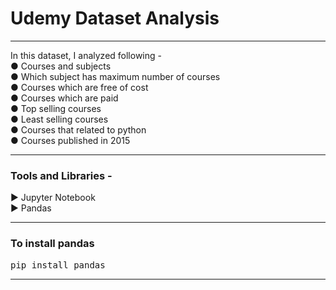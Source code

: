<h1>Udemy Dataset Analysis</h1><hr>
In this dataset, I analyzed following -<br>
● Courses and subjects<br>
● Which subject has maximum number of courses<br>
● Courses which are free of cost<br>
● Courses which are paid<br>
● Top selling courses<br>
● Least selling courses<br>
● Courses that related to python<br>
● Courses published in 2015<hr>
<h3>Tools and Libraries - </h3>
▶ Jupyter Notebook<br>
▶ Pandas<hr>

<h3> To install pandas</h3>
<pre>pip install pandas</pre><hr>
